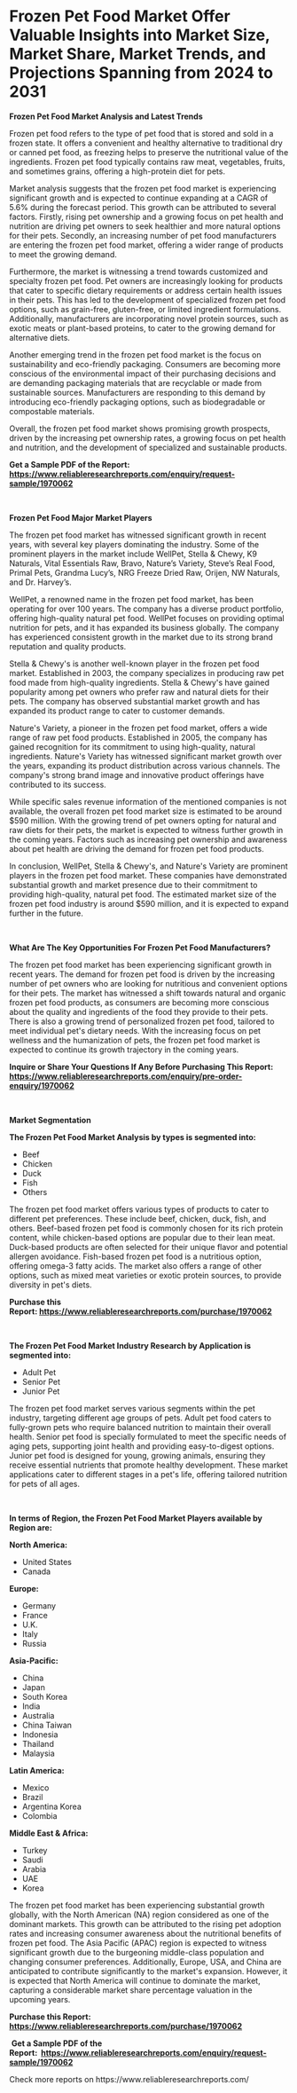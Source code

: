 <p><h1>Frozen Pet Food Market Offer Valuable Insights into Market Size, Market Share, Market Trends, and Projections Spanning from 2024 to 2031</h1></p><p><strong>Frozen Pet Food Market Analysis and Latest Trends</strong></p>
<p><p>Frozen pet food refers to the type of pet food that is stored and sold in a frozen state. It offers a convenient and healthy alternative to traditional dry or canned pet food, as freezing helps to preserve the nutritional value of the ingredients. Frozen pet food typically contains raw meat, vegetables, fruits, and sometimes grains, offering a high-protein diet for pets.</p><p>Market analysis suggests that the frozen pet food market is experiencing significant growth and is expected to continue expanding at a CAGR of 5.6% during the forecast period. This growth can be attributed to several factors. Firstly, rising pet ownership and a growing focus on pet health and nutrition are driving pet owners to seek healthier and more natural options for their pets. Secondly, an increasing number of pet food manufacturers are entering the frozen pet food market, offering a wider range of products to meet the growing demand.</p><p>Furthermore, the market is witnessing a trend towards customized and specialty frozen pet food. Pet owners are increasingly looking for products that cater to specific dietary requirements or address certain health issues in their pets. This has led to the development of specialized frozen pet food options, such as grain-free, gluten-free, or limited ingredient formulations. Additionally, manufacturers are incorporating novel protein sources, such as exotic meats or plant-based proteins, to cater to the growing demand for alternative diets.</p><p>Another emerging trend in the frozen pet food market is the focus on sustainability and eco-friendly packaging. Consumers are becoming more conscious of the environmental impact of their purchasing decisions and are demanding packaging materials that are recyclable or made from sustainable sources. Manufacturers are responding to this demand by introducing eco-friendly packaging options, such as biodegradable or compostable materials.</p><p>Overall, the frozen pet food market shows promising growth prospects, driven by the increasing pet ownership rates, a growing focus on pet health and nutrition, and the development of specialized and sustainable products.</p></p>
<p><strong>Get a Sample PDF of the Report:&nbsp; <a href="https://www.reliableresearchreports.com/enquiry/request-sample/1970062">https://www.reliableresearchreports.com/enquiry/request-sample/1970062</a></strong></p>
<p>&nbsp;</p>
<p><strong>Frozen Pet Food Major Market Players</strong></p>
<p><p>The frozen pet food market has witnessed significant growth in recent years, with several key players dominating the industry. Some of the prominent players in the market include WellPet, Stella & Chewy, K9 Naturals, Vital Essentials Raw, Bravo, Nature’s Variety, Steve’s Real Food, Primal Pets, Grandma Lucy’s, NRG Freeze Dried Raw, Orijen, NW Naturals, and Dr. Harvey’s.</p><p>WellPet, a renowned name in the frozen pet food market, has been operating for over 100 years. The company has a diverse product portfolio, offering high-quality natural pet food. WellPet focuses on providing optimal nutrition for pets, and it has expanded its business globally. The company has experienced consistent growth in the market due to its strong brand reputation and quality products.</p><p>Stella & Chewy's is another well-known player in the frozen pet food market. Established in 2003, the company specializes in producing raw pet food made from high-quality ingredients. Stella & Chewy's have gained popularity among pet owners who prefer raw and natural diets for their pets. The company has observed substantial market growth and has expanded its product range to cater to customer demands.</p><p>Nature's Variety, a pioneer in the frozen pet food market, offers a wide range of raw pet food products. Established in 2005, the company has gained recognition for its commitment to using high-quality, natural ingredients. Nature's Variety has witnessed significant market growth over the years, expanding its product distribution across various channels. The company's strong brand image and innovative product offerings have contributed to its success.</p><p>While specific sales revenue information of the mentioned companies is not available, the overall frozen pet food market size is estimated to be around $590 million. With the growing trend of pet owners opting for natural and raw diets for their pets, the market is expected to witness further growth in the coming years. Factors such as increasing pet ownership and awareness about pet health are driving the demand for frozen pet food products.</p><p>In conclusion, WellPet, Stella & Chewy's, and Nature's Variety are prominent players in the frozen pet food market. These companies have demonstrated substantial growth and market presence due to their commitment to providing high-quality, natural pet food. The estimated market size of the frozen pet food industry is around $590 million, and it is expected to expand further in the future.</p></p>
<p>&nbsp;</p>
<p><strong>What Are The Key Opportunities For Frozen Pet Food Manufacturers?</strong></p>
<p><p>The frozen pet food market has been experiencing significant growth in recent years. The demand for frozen pet food is driven by the increasing number of pet owners who are looking for nutritious and convenient options for their pets. The market has witnessed a shift towards natural and organic frozen pet food products, as consumers are becoming more conscious about the quality and ingredients of the food they provide to their pets. There is also a growing trend of personalized frozen pet food, tailored to meet individual pet's dietary needs. With the increasing focus on pet wellness and the humanization of pets, the frozen pet food market is expected to continue its growth trajectory in the coming years.</p></p>
<p><strong>Inquire or Share Your Questions If Any Before Purchasing This Report: <a href="https://www.reliableresearchreports.com/enquiry/pre-order-enquiry/1970062">https://www.reliableresearchreports.com/enquiry/pre-order-enquiry/1970062</a></strong></p>
<p>&nbsp;</p>
<p><strong>Market Segmentation</strong></p>
<p><strong>The Frozen Pet Food Market Analysis by types is segmented into:</strong></p>
<p><ul><li>Beef</li><li>Chicken</li><li>Duck</li><li>Fish</li><li>Others</li></ul></p>
<p><p>The frozen pet food market offers various types of products to cater to different pet preferences. These include beef, chicken, duck, fish, and others. Beef-based frozen pet food is commonly chosen for its rich protein content, while chicken-based options are popular due to their lean meat. Duck-based products are often selected for their unique flavor and potential allergen avoidance. Fish-based frozen pet food is a nutritious option, offering omega-3 fatty acids. The market also offers a range of other options, such as mixed meat varieties or exotic protein sources, to provide diversity in pet's diets.</p></p>
<p><strong>Purchase this Report:&nbsp;<a href="https://www.reliableresearchreports.com/purchase/1970062">https://www.reliableresearchreports.com/purchase/1970062</a></strong></p>
<p>&nbsp;</p>
<p><strong>The Frozen Pet Food Market Industry Research by Application is segmented into:</strong></p>
<p><ul><li>Adult Pet</li><li>Senior Pet</li><li>Junior Pet</li></ul></p>
<p><p>The frozen pet food market serves various segments within the pet industry, targeting different age groups of pets. Adult pet food caters to fully-grown pets who require balanced nutrition to maintain their overall health. Senior pet food is specially formulated to meet the specific needs of aging pets, supporting joint health and providing easy-to-digest options. Junior pet food is designed for young, growing animals, ensuring they receive essential nutrients that promote healthy development. These market applications cater to different stages in a pet's life, offering tailored nutrition for pets of all ages.</p></p>
<p>&nbsp;</p>
<p><strong>In terms of Region, the Frozen Pet Food Market Players available by Region are:</strong></p>
<p>
    <p> <strong> North America: </strong>
        <ul>
            <li>United States</li>
            <li>Canada</li>
        </ul>
        </p> 
    <p> <strong> Europe: </strong>
        <ul>
            <li>Germany</li>
            <li>France</li>
            <li>U.K.</li>
            <li>Italy</li>
            <li>Russia</li>
        </ul>
        </p> 
    <p> <strong> Asia-Pacific: </strong>
        <ul>
            <li>China</li>
            <li>Japan</li>
            <li>South Korea</li>
            <li>India</li>
            <li>Australia</li>
            <li>China Taiwan</li>
            <li>Indonesia</li>
            <li>Thailand</li>
            <li>Malaysia</li>
        </ul>
        </p> 
    <p> <strong> Latin America: </strong>
        <ul>
            <li>Mexico</li>
            <li>Brazil</li>
            <li>Argentina Korea</li>
            <li>Colombia</li>
        </ul>
        </p> 
    <p> <strong> Middle East & Africa: </strong>
        <ul>
            <li>Turkey</li>
            <li>Saudi</li>
            <li>Arabia</li>
            <li>UAE</li>
            <li>Korea</li>
        </ul>
    </p>
    </p>
<p><p>The frozen pet food market has been experiencing substantial growth globally, with the North American (NA) region considered as one of the dominant markets. This growth can be attributed to the rising pet adoption rates and increasing consumer awareness about the nutritional benefits of frozen pet food. The Asia Pacific (APAC) region is expected to witness significant growth due to the burgeoning middle-class population and changing consumer preferences. Additionally, Europe, USA, and China are anticipated to contribute significantly to the market's expansion. However, it is expected that North America will continue to dominate the market, capturing a considerable market share percentage valuation in the upcoming years.</p></p>
<p><strong>Purchase this Report: <a href="https://www.reliableresearchreports.com/purchase/1970062">https://www.reliableresearchreports.com/purchase/1970062</a></strong></p>
<p>&nbsp;<strong>Get a Sample PDF of the Report:&nbsp;&nbsp;<a href="https://www.reliableresearchreports.com/enquiry/request-sample/1970062">https://www.reliableresearchreports.com/enquiry/request-sample/1970062</a></strong></p>
<p><strong></strong></p>
<p>Check more reports on https://www.reliableresearchreports.com/</p>